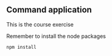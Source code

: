 ## Command application
This is the course exercise


Remember to install the node packages

```
npm install
```